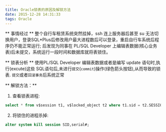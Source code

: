 ```yaml
---
title: Oracle锁表的原因及解锁方法
date: 2015-12-28 14:31:33
tags: Oracle
---
```

** 事情经过 **
整个自行车租赁系统突然挂掉，ssh 连上服务器后甚至 su 无法切换用户，登录SQL*Plus后修改用户最大进程数后可以登录，重启自行车系统后程序仍不能正常运行;
后发现为同事在 PL/SQL Developer 上编辑表数据(核心业务表)后未提交，系统运行一段时间和数据库就将表锁住。

** 锁表分析 **
使用PL/SQL Developer 编辑表数据或者是编写 update 语句时,执行(excute)这些 SQL语句后,未进行`提交`(`commit`)操作(绿色箭头按钮),从而导致的锁表.
`提交`或者`回滚事务`后系统正常

<!--more-->
** 解锁方法：**
1. 查看锁表进程:
```sql
select * from v$session t1, v$locked_object t2 where t1.sid = t2.SESSION_ID;
```
2. 将锁住的进程杀掉:
```sql
alter system kill session SID,serial#;
```
